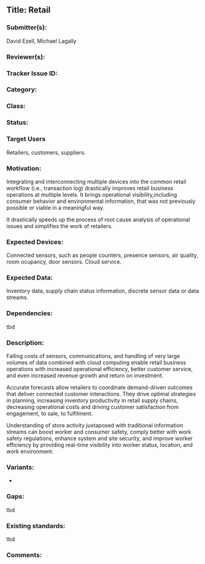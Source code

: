 ## Title: Retail

### Submitter(s): 

David Ezell, Michael Lagally

### Reviewer(s):

<Suggest reviewers>

### Tracker Issue ID:


### Category:

<please leave blank>

### Class: 

<please leave blank>

### Status: 

<please leave blank>

### Target Users

Retailers, customers, suppliers.

### Motivation:

Integrating and interconnecting multiple devices into the common retail workflow 
(i.e., transaction log) drastically improves retail business operations at multiple levels. 
It brings operational visibility,including consumer behavior and environmental information, 
that was not previously possible or viable in a meaningful way. 

It drastically speeds up the process of root cause analysis of operational issues and 
simplifies the work of retailers.

### Expected Devices:

Connected sensors, such as people counters, presence sensors, air quality, room ocupancy, door sensors. 
Cloud service.

### Expected Data:
 
Inventory data, supply chain status information, discrete sensor data or data streams.

### Dependencies:

<List the affected WoT deliverables>
tbd

### Description:

Falling costs of sensors, communications, and handling of very large volumes of data combined with cloud 
computing enable retail business operations with increased operational efficiency, better customer service, 
and even increased revenue growth and return on investment.

Accurate forecasts allow retailers to coordinate demand-driven outcomes that deliver connected customer interactions.
They drive optimal strategies in planning, increasing inventory productivity in retail supply chains, 
decreasing operational costs and driving customer satisfaction from engagement, to sale, to fulfilment. 

Understanding of store activity juxtaposed with traditional information streams can boost worker and consumer safety, 
comply better with work safety regulations, enhance system and site security, and improve worker efficiency 
by providing real-time visibility into worker status, location, and work environment.

### Variants:

-

### Gaps:

<Describe any gaps that are not addressed in the current WoT work items>
tbd

### Existing standards:

<Provide links to relevant standards that are relevant for this use case>
tbd

### Comments:


